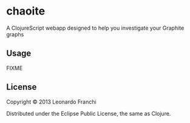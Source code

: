 # chaoite

A ClojureScript webapp designed to help you investigate your Graphite graphs

## Usage

FIXME

## License

Copyright © 2013 Leonardo Franchi

Distributed under the Eclipse Public License, the same as Clojure.
